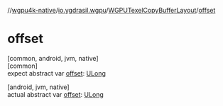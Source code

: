 //[wgpu4k-native](../../../index.md)/[io.ygdrasil.wgpu](../index.md)/[WGPUTexelCopyBufferLayout](index.md)/[offset](offset.md)

# offset

[common, android, jvm, native]\
[common]\
expect abstract var [offset](offset.md): [ULong](https://kotlinlang.org/api/core/kotlin-stdlib/kotlin/-u-long/index.html)

[android, jvm, native]\
actual abstract var [offset](offset.md): [ULong](https://kotlinlang.org/api/core/kotlin-stdlib/kotlin/-u-long/index.html)